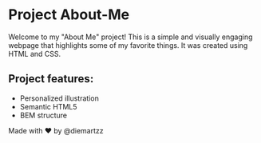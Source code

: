 # Project About-Me

Welcome to my "About Me" project! This is a simple and visually engaging webpage that highlights some of my favorite things. It was created using HTML and CSS.

## Project features: 
- Personalized illustration
- Semantic HTML5
- BEM structure

Made with ❤️ by @diemartzz
